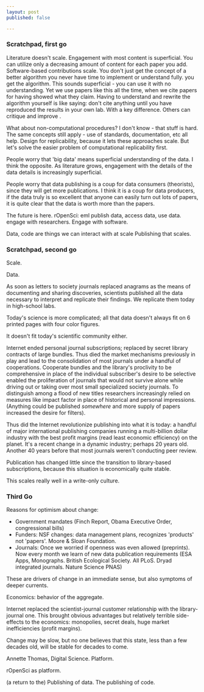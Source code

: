 ```yaml
---
layout: post
published: false

---
```






### Scratchpad, first go 

Literature doesn't scale.  Engagement with most content is superficial.
You can utilize only a decreasing amount of content for each paper
you add.  Software-based contributions scale.  You don't just get
the concept of a better algorithm you never have time to implement or
understand fully.  you get the algorithm.  This sounds superficial -
you can use it with no understanding.  Yet we use papers like this
all the time, when we cite papers for having showed what they claim.
Having to understand and rewrite the algorithm yourself is like saying:
don't cite anything until you have reproduced the results in your own lab.
With a key difference.  Others can critique and improve .

What about non-computational procedures?  I don't know - that stuff is
hard. The same concepts still apply - use of standards, documentation,
etc all help.  Design for replicability, because it lets these approaches
scale. But let's solve the easier problem of computational replicability
first.

People worry that 'big data' means superficial understanding of the data.
I think the opposite.  As literature grows, engagement with the details
of the data details is increasingly superficial.

People worry that data publishing is a coup for data consumers
(theorists), since they will get more publications.  I think it is a
coup for data producers, if the data truly is so excellent that anyone
can easily turn out lots of papers, it is quite clear that the data is
worth more than the papers.

The future is here. rOpenSci: eml publish data, access data, use
data. engage with researchers.  Engage with software.

Data, code are things we can interact with at scale Publishing that
scales.



### Scratchpad, second go 

Scale.


Data.

As soon as letters to society journals replaced anagrams as the means of
documenting and sharing discoveries, scientists published all the data
necessary to interpret and replicate their findings.  We replicate them
today in high-school labs.

Today's science is more complicated; all that data doesn't always fit
on 6 printed pages with four color figures.

It doesn't fit today's scientific community either.

Internet ended personal journal subscriptions; replaced by secret
library contracts of large bundles.  Thus died the market mechanisms
previously in play and lead to the consolidation of most journals
under a handful of cooperations.  Cooperate bundles and the library's
proclivity to be comprehensive in place of the individual subscriber's
desire to be selective enabled the proliferation of journals that would
not survive alone while driving out or taking over most small specialized
society journals.   To distinguish among a flood of new titles researchers
increasingly relied on measures like impact factor in place of historical
and personal impressions.  (Anything could be published _somewhere_
and more supply of papers increased the desire for filters).

Thus did the Internet revolutionize publishing into what it is today:
a handful of major international publishing companies running a
multi-billion dollar industry with the best profit margins (read least
economic efficiency) on the planet. It's a recent change in a dynamic
industry; perhaps 20 years old.  Another 40 years before that most
journals weren't conducting peer review.

Publication has changed little since the transition to library-based
subscriptions, because this situation is economically quite stable.

This scales really well in a write-only culture.

<!--
(In the 1960's, Ecologist Bob Paine once told his mother his paper had
1200 reprint requests.  She replied that she had just received 200,000
reprint requests of a small piece she had written for the NY Times.) 
So what is impact?  What is it we really want to measure?

-->

### Third Go

Reasons for optimism about change: 

- Government mandates (Finch Report, Obama Executive Order, congressional bills)
- Funders: NSF changes: data management plans, recognizes 'products' not 'papers'.  Moore & Sloan Foundation.  
- Journals: Once we worried if openness was even allowed (preprints).  Now every month we learn of new data publication requirements (ESA Apps, Monographs. British Ecological Society. All PLoS.  Dryad integrated journals. Nature Science PNAS)

These are drivers of change in an immediate sense, but also symptoms of deeper currents.  

Economics: behavior of the aggregate.  

Internet replaced the scientist-journal customer relationship with the library-journal one. This brought obvious advantages but relatively terrible side-effects to the economics: monopolies, secret deals, huge market inefficiencies (profit margins).  

Change may be slow, but no one believes that this state, less than a few decades old, will be stable for decades to come.  

Annette Thomas, Digital Science.  Platform.  

rOpenSci as platform.  

(a return to the) Publishing of data.  The publishing of code.  






